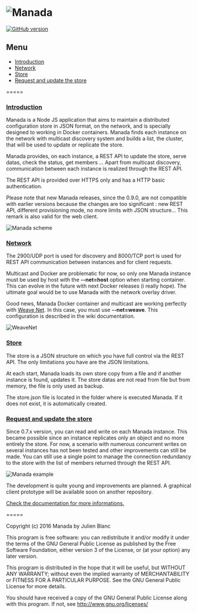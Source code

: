 ![Manada](http://files.gandi.ws/gandi76242/image/logo_full.png)
=====
[![GitHub version](https://badge.fury.io/gh/j8la%2Fmanada.png)](https://badge.fury.io/gh/j8la%2Fmanada)

## Menu
- [Introduction](#introduction)
- [Network](#network)
- [Store](#store)
- [Request and update the store](#request-and-update-the-store)

=====

### [Introduction](#introduction)
Manada is a Node JS application that aims to maintain a distributed configuration store in JSON format, on the network, and is specially designed to working in Docker containers. Manada finds each instance on the network with multicast discovery system and builds a list, the cluster, that will be used to update or replicate the store.  

Manada provides, on each instance, a REST API to update the store, serve datas, check the status, get members ... Apart from multicast discovery, communication between each instance is realized through the REST API.

The REST API is provided over HTTPS only and has a HTTP basic authentication.

Please note that new Manada releases, since the 0.9.0, are not compatible with earlier versions because the changes are too significant : new REST API, different provisioning mode, no more limits with JSON structure... This remark is also valid for the web client.

![Manada scheme](http://resizer.gandi.ws/gandi76242/image/schema1b.png?w=500)

### [Network](#network)
The 2900/UDP port is used for discovery and 8000/TCP port is used for REST API communication between instances and for client requests.

Multicast and Docker are problematic for now, so only one Manada instance must be used by host with the **--net=host** option when starting container. This can evolve in the future with next Docker releases (i really hope). The ultimate goal would be to use Manada with the network overlay driver.

Good news, Manada Docker container and multicast are working perfectly with [Weave Net](https://www.weave.works/products/weave-net/). In this case, you must use **--net=weave**. This configuration is described in the wiki documentation. 

![WeaveNet](http://resizer.gandi.ws/gandi76242/image/schema2b.png?w=500)

### [Store](#store)
The store is a JSON structure on which you have full control via the REST API. The only limitations you have are the JSON limitations.

At each start, Manada loads its own store copy from a file and if another instance is found, updates it. The store datas are not read from file but from memory, the file is only used as backup.

The store.json file is located in the folder where is executed Manada. If it does not exist, it is automatically created.

### [Request and update the store](#request-and-update-the-store)
Since 0.7.x version, you can read and write on each Manada instance. This became possible since an instance replicates only an object and no more entirely the store. 
For now, a scenario with numerous concurrent writes on several instances has not been tested and other improvements can still be made. You can still use a single point to manage the connection redundancy to the store with the list of members returned through the REST API.

![Manada example](http://resizer.gandi.ws/gandi76242/image/schema3b.png?w=500)

The development is quite young and improvements are planned. A graphical client prototype will be available soon on another repository.

[Check the documentation for more informations.](https://github.com/j8la/manada/wiki)

=====

Copyright (c) 2016 Manada by Julien Blanc

This program is free software: you can redistribute it and/or modify
it under the terms of the GNU General Public License as published by
the Free Software Foundation, either version 3 of the License, or
(at your option) any later version.

This program is distributed in the hope that it will be useful,
but WITHOUT ANY WARRANTY; without even the implied warranty of
MERCHANTABILITY or FITNESS FOR A PARTICULAR PURPOSE. See the
GNU General Public License for more details.

You should have received a copy of the GNU General Public License
along with this program. If not, see http://www.gnu.org/licenses/

